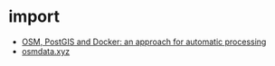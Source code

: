 # import

* [OSM, PostGIS and Docker: an approach for automatic processing](https://digital-geography.com/osm-postgis-and-docker-an-approach-for-automatic-processing/)
* [osmdata.xyz](https://github.com/michaelmgis/osmdata.xyz/tree/master/docker)